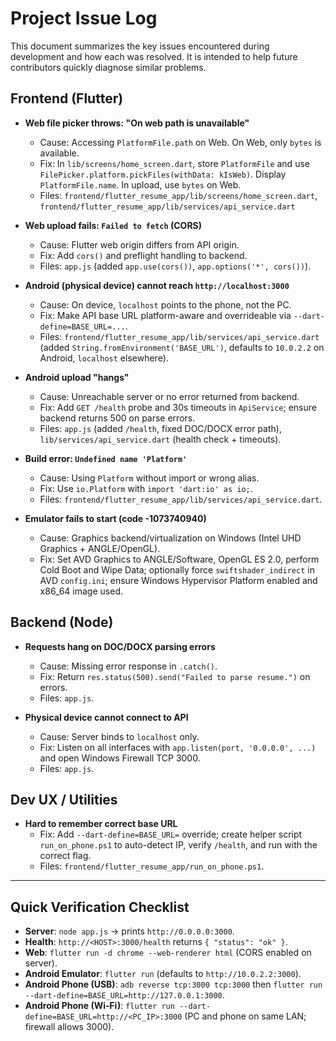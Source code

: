 # Project Issue Log

This document summarizes the key issues encountered during development and how each was resolved. It is intended to help future contributors quickly diagnose similar problems.

## Frontend (Flutter)

- **Web file picker throws: "On web path is unavailable"**
  - Cause: Accessing `PlatformFile.path` on Web. On Web, only `bytes` is available.
  - Fix: In `lib/screens/home_screen.dart`, store `PlatformFile` and use `FilePicker.platform.pickFiles(withData: kIsWeb)`. Display `PlatformFile.name`. In upload, use `bytes` on Web.
  - Files: `frontend/flutter_resume_app/lib/screens/home_screen.dart`, `frontend/flutter_resume_app/lib/services/api_service.dart`

- **Web upload fails: `Failed to fetch` (CORS)**
  - Cause: Flutter web origin differs from API origin.
  - Fix: Add `cors()` and preflight handling to backend.
  - Files: `app.js` (added `app.use(cors())`, `app.options('*', cors())`).

- **Android (physical device) cannot reach `http://localhost:3000`**
  - Cause: On device, `localhost` points to the phone, not the PC.
  - Fix: Make API base URL platform-aware and overrideable via `--dart-define=BASE_URL=...`.
  - Files: `frontend/flutter_resume_app/lib/services/api_service.dart` (added `String.fromEnvironment('BASE_URL')`, defaults to `10.0.2.2` on Android, `localhost` elsewhere).

- **Android upload "hangs"**
  - Cause: Unreachable server or no error returned from backend.
  - Fix: Add `GET /health` probe and 30s timeouts in `ApiService`; ensure backend returns 500 on parse errors.
  - Files: `app.js` (added `/health`, fixed DOC/DOCX error path), `lib/services/api_service.dart` (health check + timeouts).

- **Build error: `Undefined name 'Platform'`**
  - Cause: Using `Platform` without import or wrong alias.
  - Fix: Use `io.Platform` with `import 'dart:io' as io;`.
  - Files: `frontend/flutter_resume_app/lib/services/api_service.dart`.

- **Emulator fails to start (code -1073740940)**
  - Cause: Graphics backend/virtualization on Windows (Intel UHD Graphics + ANGLE/OpenGL).
  - Fix: Set AVD Graphics to ANGLE/Software, OpenGL ES 2.0, perform Cold Boot and Wipe Data; optionally force `swiftshader_indirect` in AVD `config.ini`; ensure Windows Hypervisor Platform enabled and x86_64 image used.

## Backend (Node)

- **Requests hang on DOC/DOCX parsing errors**
  - Cause: Missing error response in `.catch()`.
  - Fix: Return `res.status(500).send("Failed to parse resume.")` on errors.
  - Files: `app.js`.

- **Physical device cannot connect to API**
  - Cause: Server binds to `localhost` only.
  - Fix: Listen on all interfaces with `app.listen(port, '0.0.0.0', ...)` and open Windows Firewall TCP 3000.
  - Files: `app.js`.

## Dev UX / Utilities

- **Hard to remember correct base URL**
  - Fix: Add `--dart-define=BASE_URL=` override; create helper script `run_on_phone.ps1` to auto-detect IP, verify `/health`, and run with the correct flag.
  - Files: `frontend/flutter_resume_app/run_on_phone.ps1`.

---

## Quick Verification Checklist

- **Server**: `node app.js` → prints `http://0.0.0.0:3000`.
- **Health**: `http://<HOST>:3000/health` returns `{ "status": "ok" }`.
- **Web**: `flutter run -d chrome --web-renderer html` (CORS enabled on server).
- **Android Emulator**: `flutter run` (defaults to `http://10.0.2.2:3000`).
- **Android Phone (USB)**: `adb reverse tcp:3000 tcp:3000` then `flutter run --dart-define=BASE_URL=http://127.0.0.1:3000`.
- **Android Phone (Wi‑Fi)**: `flutter run --dart-define=BASE_URL=http://<PC_IP>:3000` (PC and phone on same LAN; firewall allows 3000).
